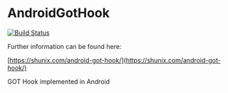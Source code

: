 # AndroidGotHook

[![Build Status](https://travis-ci.org/shunix/AndroidGotHook.svg?branch=master)](https://travis-ci.org/shunix/AndroidGotHook)

Further information can be found here:

[https://shunix.com/android-got-hook/](https://shunix.com/android-got-hook/)

GOT Hook implemented in Android
